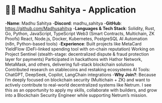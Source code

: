 # 🧑‍💻  Madhu Sahitya - Application

-**Name**: Madhu Sahitya
-**Discord**: madhu_sahitya
-**GitHub**: https://github.com/Madhusahitya
-**Languages & Tech Stack**:
Solidity, Rust, Go, Python, JavaScript, TypeScript
Web3 (Smart Contracts, Multichain, ZK Proofs)
React, Node.js, Docker, Kubernetes, PostgreSQL
AI Automation (n8n, Python-based tools)
-**Experience**:
Built projects like MetaCard YieldFlow (DeFi-linked spending tool with on-chain reputation)
Working on Project Sentinel (stealth-stage: decentralized dispute & fraud protection layer for payments)
Participated in hackathons with Hathor Network, MetaMask, and others, delivering full-stack blockchain solutions
Contributed research on stablecoins and restaking ecosystems
AI Tools: ChatGPT, DeepSeek, Copilot, LangChain integrations
-**Why Join?**:
Because I’m deeply focused on blockchain security (Multichain + ZK) and want to actively contribute to real-world decentralized systems like Netrum. I see this as an opportunity to apply my skills, collaborate with builders, and grow into a Blockchain Security Engineer while supporting Netrum’s mission.
